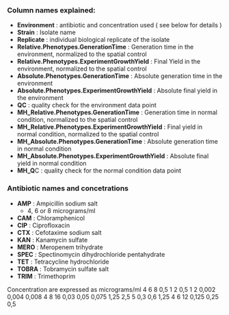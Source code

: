 ### Column names explained:

* **Environment** : antibiotic and concentration used ( see below for details )
* **Strain** : Isolate name
* **Replicate** : individual biological replicate of the isolate 
* **Relative.Phenotypes.GenerationTime** : Generation time in the environment, normalized to the spatial control
* **Relative.Phenotypes.ExperimentGrowthYield** : Final Yield in the environment, normalized to the spatial control
* **Absolute.Phenotypes.GenerationTime** : Absolute generation time in the environment
* **Absolute.Phenotypes.ExperimentGrowthYield** : Absolute final yield in the environment
* **QC** : quality check for the environment data point
* **MH_Relative.Phenotypes.GenerationTime** : Generation time in normal condition, normalized to the spatial control
* **MH_Relative.Phenotypes.ExperimentGrowthYield** : Final yield in normal condition, normalized to the spatial control
* **MH_Absolute.Phenotypes.GenerationTime** : Absolute generation time in normal condition
* **MH_Absolute.Phenotypes.ExperimentGrowthYield** : Absolute final yield in normal condition
* **MH_Q**C : quality check for the normal condition data point

### Antibiotic names and concetrations
* **AMP** : Ampicillin sodium salt
     * 4, 6 or 8 micrograms/ml
* **CAM** : Chloramphenicol
* **CIP** : Ciprofloxacin
* **CTX** : Cefotaxime sodium salt
* **KAN** : Kanamycin sulfate
* **MERO** : Meropenem trihydrate
* **SPEC** : Spectinomycin dihydrochloride pentahydrate
* **TET** : Tetracycline hydrochloride
* **TOBRA** : Tobramycin sulfate salt
* **TRIM** : Trimethoprim

Concentration are expressed as micrograms/ml
4	6	8
0,5	1	2
0,5	1	2
0,002	0,004	0,008
4	8	16
0,03	0,05	0,075
1,25	2,5	5
0,3	0,6	1,25
4	6	12
0,125	0,25	0,5











